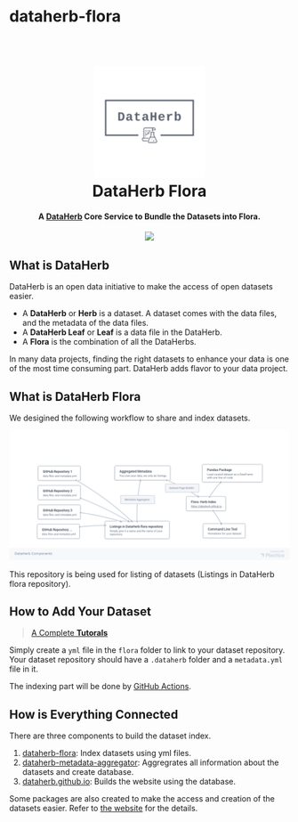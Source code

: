 # dataherb-flora

<h1 align="center">
  <br>
  <a href="https://dataherb.github.io"><img src="https://raw.githubusercontent.com/DataHerb/dataherb.github.io/master/assets/favicon/ms-icon-310x310.png" alt="Markdownify" width="200"></a>
  <br>
  DataHerb Flora
  <br>
</h1>

<h4 align="center">A <a href="https://dataherb.github.io" target="_blank">DataHerb</a> Core Service to Bundle the Datasets into Flora.</h4>

<p align="center">
    <img src="https://github.com/DataHerb/dataherb-flora/workflows/CI%20Update%20Jekyll/badge.svg?branch=master">
</p>

## What is DataHerb

DataHerb is an open data initiative to make the access of open datasets easier.

- A **DataHerb** or **Herb** is a dataset. A dataset comes with the data files, and the metadata of the data files.
- A **DataHerb Leaf** or **Leaf** is a data file in the DataHerb.
- A **Flora** is the combination of all the DataHerbs.

In many data projects, finding the right datasets to enhance your data is one of the most time consuming part. DataHerb adds flavor to your data project.

## What is DataHerb Flora

We desigined the following workflow to share and index datasets.

![DataHerb Workflow](https://raw.githubusercontent.com/DataHerb/dataherb.github.io/master/assets/images/dataherb-components.png)

This repository is being used for listing of datasets (Listings in DataHerb flora repository).

## How to Add Your Dataset

> [A Complete **Tutorals**](https://dataherb.github.io/add/)

Simply create a `yml` file in the `flora` folder to link to your dataset repository. Your dataset repository should have a `.dataherb` folder and a `metadata.yml` file in it.

The indexing part will be done by [GitHub Actions](https://github.com/DataHerb/dataherb-flora/actions).

## How is Everything Connected

There are three components to build the dataset index.

1. [dataherb-flora](https://github.com/DataHerb/dataherb-flora): Index datasets using yml files.
2. [dataherb-metadata-aggregator](https://github.com/DataHerb/dataherb-metadata-aggregator): Aggregrates all information about the datasets and create database.
3. [dataherb.github.io](https://github.com/DataHerb/dataherb.github.io): Builds the website using the database.

Some packages are also created to make the access and creation of the datasets easier. Refer to [the website](https://dataherb.github.io/) for the details.
